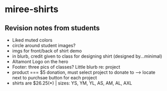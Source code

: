 # miree-shirts

## Revision notes from students
- Liked muted colors
- circle around student images?
- imgs for front/back of shirt demo
- in blurb, credit given to class for designing shirt (designed by...minimal)
- Altamont Logo on the hero
- Footer: three pics of classes? Little blurb re: project
- product === $5 donation, must select project to donate to --> locate next to purchsae button for each project
- shirts are $26.25(*) | sizes: YS, YM, YL, AS, AM, AL, AXL
